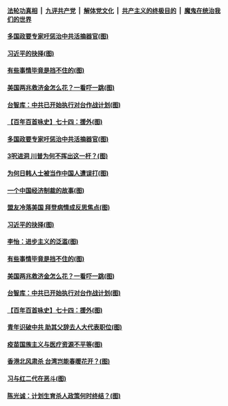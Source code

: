 

####  [法轮功真相](../../../../basic/blob/master/README.md?t=02281031) &nbsp;|&nbsp; [九评共产党](../../../../9ping.md/blob/master/README.md?t=02281031) &nbsp;|&nbsp; [解体党文化](../../../../jtdwh.md/blob/master/README.md?t=02281031)  &nbsp;|&nbsp; [共产主义的终极目的](../../../../gczydzjmd.md/blob/master/README.md?t=02281031) &nbsp;|&nbsp; [魔鬼在统治我们的世界](../../../../mgztzwmdsj.md/blob/master/README.md?t=02281031) 

#### [多国政要专家吁惩治中共活摘器官(图)](../pages/p4/963910.md?t=02281031) 

#### [习近平的抉择(图)](../pages/p4/963864.md?t=02281031) 

#### [有些事情毕竟是挡不住的(图)](../pages/p4/963862.md?t=02281031) 

#### [美国两兆救济金怎么花？一看吓一跳(图)](../pages/p4/963772.md?t=02281031) 

#### [台智库：中共已开始执行对台作战计划(图)](../pages/p4/963858.md?t=02281031) 

#### [【百年百首咏史】七十四：援外(图)](../pages/p4/963863.md?t=02281031) 

#### [多国政要专家吁惩治中共活摘器官(图)](../pages/p4/963910.md?t=02281031) 

#### [3呎进洞 川普为何不挥出这一杆？(图)](../pages/p4/963959.md?t=02281031) 

#### [为何日韩人士被当作中国人遭误打(图)](../pages/p4/963958.md?t=02281031) 

#### [一个中国经济制裁的故事(图)](../pages/p4/963914.md?t=02281031) 

#### [盟友冷落美国 拜登病情成反思焦点(图)](../pages/p4/963962.md?t=02281031) 


#### [习近平的抉择(图)](../pages/p4/963864.md?t=02281031) 

#### [李怡：进步主义的泛滥(图)](../pages/p4/963859.md?t=02281031) 

#### [有些事情毕竟是挡不住的(图)](../pages/p4/963862.md?t=02281031) 

#### [美国两兆救济金怎么花？一看吓一跳(图)](../pages/p4/963772.md?t=02281031) 

#### [台智库：中共已开始执行对台作战计划(图)](../pages/p4/963858.md?t=02281031) 

#### [【百年百首咏史】七十四：援外(图)](../pages/p4/963863.md?t=02281031) 



#### [青年识破中共 助其父辞去人大代表职位(图)](../pages/p4/963776.md?t=02281031) 


#### [疫苗国族主义与医疗资源不平等(图)](../pages/p4/963770.md?t=02281031) 

#### [香港北风肃杀 台湾岂能春暖花开？(图)](../pages/p4/963765.md?t=02281031) 

#### [习与红二代在恶斗(图)](../pages/p4/963766.md?t=02281031) 

#### [陈光诚：计划生育杀人政策何时终结？(图)](../pages/p4/963755.md?t=02281031) 

